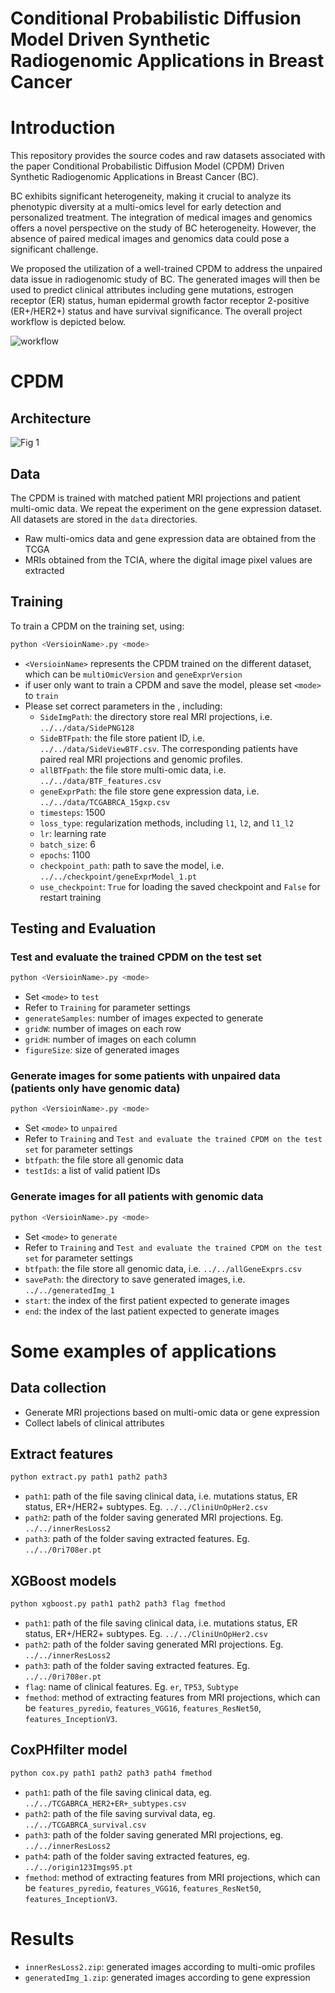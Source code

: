 # Conditional Probabilistic Diffusion Model Driven Synthetic Radiogenomic Applications in Breast Cancer

# Introduction
This repository provides the source codes and raw datasets associated with the paper Conditional Probabilistic Diffusion Model (CPDM) Driven Synthetic Radiogenomic Applications in Breast Cancer (BC).

BC exhibits significant heterogeneity, making it crucial to analyze its phenotypic diversity at a multi-omics level for early detection and personalized treatment. The integration of medical images and genomics offers a novel perspective on the study of BC heterogeneity. However, the absence of paired medical images and genomics data could pose a significant challenge.

We proposed the utilization of a well-trained CPDM to address the unpaired data issue in radiogenomic study of BC. The generated images will then be used to predict clinical attributes including gene mutations, estrogen receptor (ER) status, human epidermal growth factor receptor 2-positive (ER+/HER2+) status and have survival significance. The overall project workflow is depicted below.

![workflow](https://github.com/Kylelhc/BC_RadiogenomicCPDM/assets/143105097/39ce3ab5-733e-42bd-be3e-efeb22ce97a6)

# CPDM
## Architecture

![Fig  1](https://github.com/Kylelhc/BC_RadiogenomicCPDM/assets/143105097/922c1fb2-32fb-4f89-91bd-b8e0d75356dc)

## Data

The CPDM is trained with matched patient MRI projections and patient multi-omic data. We repeat the experiment on the gene expression dataset. All datasets are stored in the ```data``` directories. 

- Raw multi-omics data and gene expression data are obtained from the TCGA
- MRIs obtained from the TCIA, where the digital image pixel values are extracted

## Training

To train a CPDM on the training set, using:
```bash
python <VersioinName>.py <mode>
```
- ```<VersioinName>``` represents the CPDM trained on the different dataset, which can be ```multiOmicVersion``` and ```geneExprVersion```
- if user only want to train a CPDM and save the model, please set ```<mode>``` to ```train```
- Please set correct parameters in the , including:
  - ```SideImgPath```: the directory store real MRI projections, i.e. ```../../data/SidePNG128```
  - ```SideBTFpath```: the file store patient ID, i.e. ```../../data/SideViewBTF.csv```. The corresponding patients have paired real MRI projections and genomic profiles.
  - ```allBTFpath```: the file store multi-omic data, i.e. ```../../data/BTF_features.csv```
  - ```geneExprPath```: the file store gene expression data, i.e. ```../../data/TCGABRCA_15gxp.csv```
  - ```timesteps```: 1500
  - ```loss_type```: regularization methods, including ```l1```, ```l2```, and ```l1_l2```
  - ```lr```: learning rate
  - ```batch_size```: 6
  - ```epochs```: 1100
  - ```checkpoint_path```: path to save the model, i.e. ```../../checkpoint/geneExprModel_1.pt```
  - ```use_checkpoint```: ```True``` for loading the saved checkpoint and ```False``` for restart training

## Testing and Evaluation

### Test and evaluate the trained CPDM on the test set
```bash
python <VersioinName>.py <mode>
```
- Set ```<mode>``` to ```test```
- Refer to ```Training``` for parameter settings
- ```generateSamples```: number of images expected to generate
- ```gridW```: number of images on each row
- ```gridH```: number of images on each column
- ```figureSize```: size of generated images

### Generate images for some patients with unpaired data (patients only have genomic data)
```bash
python <VersioinName>.py <mode>
```
- Set ```<mode>``` to ```unpaired```
- Refer to ```Training``` and ```Test and evaluate the trained CPDM on the test set``` for parameter settings
- ```btfpath```: the file store all genomic data
- ```testIds```: a list of valid patient IDs

### Generate images for all patients with genomic data
```bash
python <VersioinName>.py <mode>
```
- Set ```<mode>``` to ```generate```
- Refer to ```Training``` and ```Test and evaluate the trained CPDM on the test set``` for parameter settings
- ```btfpath```: the file store all genomic data, i.e. ```../../allGeneExprs.csv```
- ```savePath```: the directory to save generated images, i.e. ```../../generatedImg_1```
- ```start```: the index of the first patient expected to generate images
- ```end```: the index of the last patient expected to generate images

# Some examples of applications

## Data collection
- Generate MRI projections based on multi-omic data or gene expression
- Collect labels of clinical attributes

## Extract features
```bash
python extract.py path1 path2 path3
```
- ```path1```: path of the file saving clinical data, i.e. mutations status, ER status, ER+/HER2+ subtypes. Eg. ```../../CliniUnOpHer2.csv```
- ```path2```: path of the folder saving generated MRI projections. Eg. ```../../innerResLoss2```
- ```path3```: path of the folder saving extracted features. Eg. ```../../0ri708er.pt```

## XGBoost models
```bash
python xgboost.py path1 path2 path3 flag fmethod
```
- ```path1```: path of the file saving clinical data, i.e. mutations status, ER status, ER+/HER2+ subtypes. Eg. ```../../CliniUnOpHer2.csv```
- ```path2```: path of the folder saving generated MRI projections. Eg. ```../../innerResLoss2```
- ```path3```: path of the folder saving extracted features. Eg. ```../../0ri708er.pt```
- ```flag```: name of clinical features. Eg. ```er```, ```TP53```, ```Subtype```
- ```fmethod```: method of extracting features from MRI projections, which can be ```features_pyredio```, ```features_VGG16```, ```features_ResNet50```, ```features_InceptionV3```.

## CoxPHfilter model
```bash
python cox.py path1 path2 path3 path4 fmethod
```
- ```path1```: path of the file saving clinical data, eg. ```../../TCGABRCA_HER2+ER+_subtypes.csv```
- ```path2```: path of the file saving survival data, eg. ```../../TCGABRCA_survival.csv```
- ```path3```: path of the folder saving generated MRI projections, eg. ```../../innerResLoss2```
- ```path4```: path of the folder saving extracted features, eg. ```../../origin123Imgs95.pt```
- ```fmethod```: method of extracting features from MRI projections, which can be ```features_pyredio```, ```features_VGG16```, ```features_ResNet50```, ```features_InceptionV3```.

# Results
- ```innerResLoss2.zip```: generated images according to multi-omic profiles
- ```generatedImg_1.zip```: generated images according to gene expression





